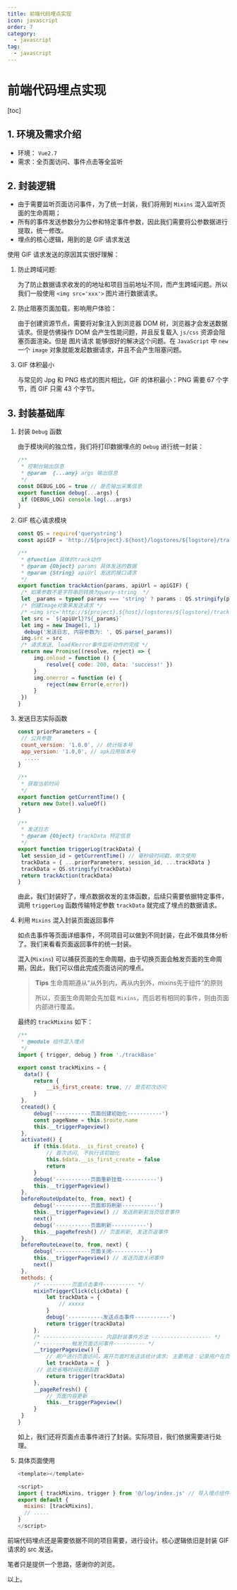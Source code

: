 ```yaml
---
title: 前端代码埋点实现
icon: javascript
order: 7
category:
  - javascript
tag:
  - javascript
---
```


# 前端代码埋点实现

[toc]

## 1. 环境及需求介绍

- 环境： `Vue2.7`
- 需求：全页面访问、事件点击等全监听

## 2. 封装逻辑

- 由于需要监听页面访问事件，为了统一封装，我们将用到 `Mixins` 混入监听页面的生命周期；
- 所有的事件发送参数分为公参和特定事件参数，因此我们需要将公参数据进行提取，统一修改。
- 埋点的核心逻辑，用到的是 GIF 请求发送

使用 GIF 请求发送的原因其实很好理解：

1. 防止跨域问题:

   为了防止数据请求收发的的地址和项目当前地址不同，而产生跨域问题。所以我们一般使用 `<img src='xxx'>` 图片进行数据请求。

2. 防止阻塞页面加载，影响用户体验：

   由于创建资源节点，需要将对象注入到浏览器 DOM 树，浏览器才会发送数据请求。但是仿佛操作 DOM 会产生性能问题，并且反复载入 `js/css` 资源会阻塞页面渲染。但是 图片请求 能够很好的解决这个问题。在 `JavaScript` 中 `new` 一个 `image` 对象就能发起数据请求，并且不会产生阻塞问题。

3. GIF 体积最小

   与常见的 Jpg 和 PNG 格式的图片相比，GIF 的体积最小：PNG 需要 67 个字节，而 GIF 只需 43 个字节。

## 3. 封装基础库

1. 封装 `Debug` 函数

   由于模块间的独立性，我们将打印数据埋点的 `Debug`  进行统一封装：

   ```js
   /**
    * 控制台输出信息
    * @param  {...any} args 输出信息
    */
   const DEBUG_LOG = true // 是否输出采集信息
   export function debug(...args) {
   	if (DEBUG_LOG) console.log(...args)
   }
   ```

2. GIF 核心请求模块

   ```js
   const QS = require('querystring')
   const apiGIF = 'http://${project}.${host}/logstores/${logstore}/track.gif'
   
   /**
    * @function 具体的track动作
    * @param {Object} params 具体发送的数据
    * @param {String} apiUrl 发送的接口请求
    */
   export function trackAction(params, apiUrl = apiGIF) {
   	/* 如果参数不是字符串则转换为query-string  */
   	let _params = typeof params === 'string' ? params : QS.stringify(params)
   	/* 创建Image对象来发送请求 */
   	/* <img src='http://${project}.${host}/logstores/${logstore}/track.gif?APIVersion=0.6.0&key1=val1&key2=val2'/> */
   	let src = `${apiUrl}?${_params}`
   	let img = new Image(1, 1)
     debug('发送日志, 内容参数为: ', QS.parse(_params))
   	img.src = src
   	/* 请求发送, load和error事件监听动作的完成 */
   	return new Promise((resolve, reject) => {
   		img.onload = function () {
   			resolve({ code: 200, data: 'success!' })
   		}
   		img.onerror = function (e) {
   			reject(new Error(e.error))
   		}
   	})
   }
   ```

3. 发送日志实际函数

   ```js
   const priorParameters = {
   	// 公共参数
   	count_version: '1.0.0', // 统计版本号
   	app_version: '1.0,0', // apk应用版本号
     .....
   }
   
   /**
    * 获取当前时间
    */
   export function getCurrentTime() {
   	return new Date().valueOf()
   }
   
   /**
    * 发送日志
    * @param {Object} trackData 特定信息
    */
   export function triggerLog(trackData) {
   	let session_id = getCurrentTime() // 毫秒级时间戳，单次使用
   	trackData = { ...priorParameters, session_id, ...trackData }
   	trackData = QS.stringify(trackData)
   	return trackAction(trackData)
   }
   ```

   由此，我们封装好了，埋点数据收发的主体函数，后续只需要依据特定事件，调用 `triggerLog` 函数传输特定参数 `trackData` 就完成了埋点的数据请求。

4. 利用 `Mixins` 混入封装页面返回事件

   如点击事件等页面详细事件，不同项目可以做到不同封装，在此不做具体分析了。我们来看看页面返回事件的统一封装。

   混入(`Mixins`) 可以捕获页面的生命周期，由于切换页面会触发页面的生命周期，因此，我们可以借此完成页面访问的埋点。

   > **Tips** 生命周期遵从“从外到内，再从内到外，mixins先于组件”的原则
   >
   > 所以，页面生命周期会先加载 `Mixins`，而后若有相同的事件，则由页面内部进行覆盖。

   最终的 `trackMixins` 如下：

   ```js
   /**
    * @module 组件混入埋点
    */
   import { trigger, debug } from './trackBase'
   
   export const trackMixins = {
     data() {
   		return {
   			__is_first_create: true, // 是否初次访问
   		}
   	},
   	created() {
   		debug('-----------页面创建初始化-----------')
   		const pageName = this.$route.name
   		this.__triggerPageview()
   	},
   	activated() {
   		if (this.$data.__is_first_create) {
   			// 首次访问, 不执行该初始化
   			this.$data.__is_first_create = false
   			return
   		}
   		debug('-----------页面重新挂载-----------')
   		this.__triggerPageview()
   	},
   	beforeRouteUpdate(to, from, next) {
   		debug('-----------页面即将刷新-----------')
   		this.__triggerPageview() // 发送刷新前当页信息事件
   		next()
   		debug('-----------页面刷新-----------')
   		this.__pageRefresh() // 页面刷新, 发送页返事件
   	},
   	beforeRouteLeave(to, from, next) {
   		debug('-----------页面关闭-----------')
   		this.__triggerPageview() // 发送页面关闭事件
   		next()
   	},
   	methods: {
   		/* ---------页面点击事件---------- */
   		mixinTriggerClick(clickData) {
   			let trackData = {
   				// xxxxx
   			}
   			debug('-----------发送点击事件-----------')
   			return trigger(trackData)
   		},
   		/* ------------------- 内部封装事件方法 ------------------- */
   		/* ---------触发页面访问事件---------- */
   		__triggerPageview() {
   			// 用户进行页面访问，离开页面时发送该统计请求; 主要用途：记录用户在页面上的浏览操作行为
   			let trackData = {  }
         // 此处省略时间处理函数
   			return trigger(trackData)
   		},
   		__pageRefresh() {
   			// 页面内容更新
   			this.__triggerPageview()
   		}
   	}
   }
   ```

   如上，我们还将页面点击事件进行了封装。实际项目，我们依据需要进行处理。

5. 具体页面使用

   ```js
   <template></template>
   
   <script>
   import { trackMixins, trigger } from '@/log/index.js' // 导入埋点组件
   export default {
     mixins: [trackMixins],
     // .....
   }
   </script>
   ```

前端代码埋点还是需要依据不同的项目需要，进行设计。核心逻辑依旧是封装 GIF 请求的 src 发送。

笔者只是提供一个思路，感谢你的浏览。

以上。













